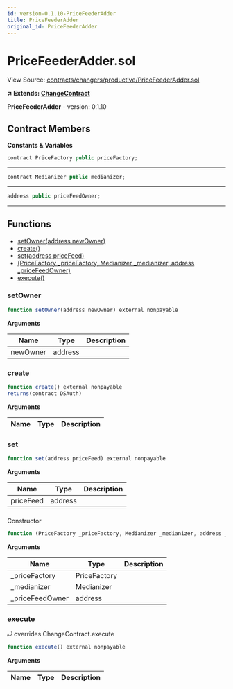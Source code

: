 ```yaml
---
id: version-0.1.10-PriceFeederAdder
title: PriceFeederAdder
original_id: PriceFeederAdder
---
```


# PriceFeederAdder.sol

View Source: [contracts/changers/productive/PriceFeederAdder.sol](../../contracts/changers/productive/PriceFeederAdder.sol)

**↗ Extends: [ChangeContract](ChangeContract.md)**

**PriceFeederAdder** - version: 0.1.10

## Contract Members
**Constants & Variables**

```js
contract PriceFactory public priceFactory;
```
---

```js
contract Medianizer public medianizer;
```
---

```js
address public priceFeedOwner;
```
---

## Functions

- [setOwner(address newOwner)](#setowner)
- [create()](#create)
- [set(address priceFeed)](#set)
- [(PriceFactory _priceFactory, Medianizer _medianizer, address _priceFeedOwner)](#pricefeederaddersol)
- [execute()](#execute)

### setOwner

```js
function setOwner(address newOwner) external nonpayable
```

**Arguments**

| Name        | Type           | Description  |
| ------------- |------------- | -----|
| newOwner | address |  | 

### create

```js
function create() external nonpayable
returns(contract DSAuth)
```

**Arguments**

| Name        | Type           | Description  |
| ------------- |------------- | -----|

### set

```js
function set(address priceFeed) external nonpayable
```

**Arguments**

| Name        | Type           | Description  |
| ------------- |------------- | -----|
| priceFeed | address |  | 

### 

Constructor

```js
function (PriceFactory _priceFactory, Medianizer _medianizer, address _priceFeedOwner) public nonpayable
```

**Arguments**

| Name        | Type           | Description  |
| ------------- |------------- | -----|
| _priceFactory | PriceFactory |  | 
| _medianizer | Medianizer |  | 
| _priceFeedOwner | address |  | 

### execute

⤾ overrides ChangeContract.execute

```js
function execute() external nonpayable
```

**Arguments**

| Name        | Type           | Description  |
| ------------- |------------- | -----|

